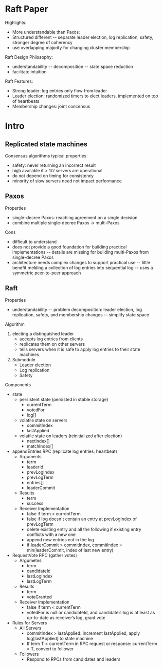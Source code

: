 # Raft Paper

Highlights:
- More understandable than Paxos;
- Structured different
-- separate leader election, log replication, safety, stronger degree of coherency
- use overlapping majority for changing cluster membership


Raft Design Philosophy:
- understandability
-- decomposition
-- state space reduction
- facilitate intuition

Raft Features:
- Strong leader: log entries only flow from leader
- Leader election: randomized timers to elect leaders, implemented on top of heartbeats
- Membership changes: joint concensus

# Intro
## Replicated state machines
Consensus algorithms typical properties:
- safety: never returning an incorrect result
- high available if > 1/2 servers are operational
- do not depend on timing for consistency
- minority of slow servers need not impact performance

## Paxos 
Properties
- single-decree Paxos: reaching agreement on a single decision
- combine multiple single-decree Paxos -> multi-Paxos

Cons
- difficult to understand
- does not provide a good foundation for building practical implementations
-- details are missing for building multi-Paxos from single-decree Paxos
- architecture needs complex changes to support practical use
-- little benefit melding a collection of log entries into sequential log
-- uses a symmetric peer-to-peer approach

## Raft 
Properties
- understandability
-- problem decomposition: leader election, log replication, safety, and membership changes
-- simplify state space

Algorithm
1. electing a distinguished leader
	- accepts log entries from clients
	- replicates them on other servers
	- tells servers when it is safe to apply log entries to their state machines
2. Submodule
	- Leader election
	- Log replication
	- Safety

Components
- state
	 - persistent state (persisted in stable storage)
		 - currentTerm
		 - votedFor
		 - log[]
	- volatile state on servers
		- commitIndex
		- lastApplied
	- volatile state on leaders (reinitialized after election)
		- nextIndex[]
		- matchIndex[]
- appendEntries RPC (replicate log entries; heartbeat)
	- Arguments
		- term
		- leaderId
		- prevLogIndex
		- prevLogTerm
		- entries[]
		- leaderCommit
	- Results
		- term
		- success
	- Receiver Implementation
		- false if term < currentTerm
		- false if log doesn't contain an entry at prevLogIndex of prevLogTerm
		- delete existing entry and all the following if existing entry conflicts with a new one
		- append new entries not in the log
		- if leaderCommit > commitIndex, commitIndex = min(leaderCommit, index of last new entry)
- RequestVote RPC (gather votes)
	- Argumetns
		- term
		- candidateId
		- lastLogIndex
		- lastLogTerm
	- Results
		- term
		- voteGranted
	- Receiver Implementation
		- false if term < currentTerm
		- votedFor is null or candidateId, and candidate’s log is at least as up-to-date as receiver’s log, grant vote
- Rules for Servers
	- All Servers
		-  commitIndex > lastApplied: increment lastApplied, apply log[lastApplied] to state machine
		- If term T > currentTerm in RPC request or response: currentTerm = T, convert to follower
	- Followers
		- Respond to RPCs from candidates and leaders
